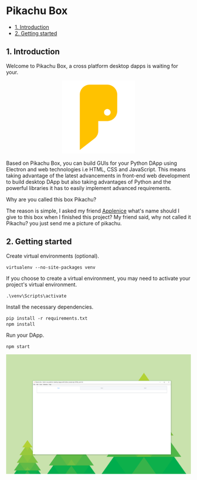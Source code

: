 # Pikachu Box

- [1. Introduction](#1-introduction)
- [2. Getting started](#2-getting-started)

## 1. Introduction

Welcome to Pikachu Box, a cross platform desktop dapps is waiting for your.

<div align=center><img width="200" src="src/static/favicon.png"/></div>

Based on Pikachu Box, you can build GUIs for your Python DApp using Electron and web technologies i.e HTML, CSS and JavaScript. This means taking advantage of the latest advancements in front-end web development to build desktop DApp but also taking advantages of Python and the powerful libraries it has to easily implement advanced requirements.

Why are you called this box Pikachu?

The reason is simple, I asked my friend [Applenice](https://github.com/Applenice) what's name should I give to this box when I finished this project? My friend said, why not called it Pikachu? you just send me a picture of pikachu.

## 2. Getting started

Create virtual environments (optional).

```shell
virtualenv --no-site-packages venv
```

If you choose to create a virtual environment, you may need to activate your project's virtual environment.

```shell
.\venv\Scripts\activate
```

Install the necessary dependencies.

```shell
pip install -r requirements.txt
npm install
```

Run your DApp.

```shell
npm start
```

![runDApp](img/runDApp.png)